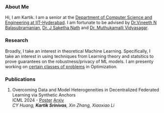 ### About Me

Hi, I am Kartik. I am a senior at the [Department of Computer Science and Engineering at IIT-Hyderabad](https://cse.iith.ac.in/).
I am fortunate to be advised by [Dr.Vineeth N Balasubramanian](https://people.iith.ac.in/vineethnb/index.html), [Dr. J Saketha Nath](https://people.iith.ac.in/saketha/) and [Dr. Muthukamalli Vidyasagar](https://people.iith.ac.in/m_vidyasagar/index.html).

### Research

Broadly, I take an interest in theoretical Machine Learning. Specifically, I take an interest in using techniques from Learning theory and statsitics to prove guarantees on the robustness/privacy of ML models. I am presenty working on [certain classes of problems](https://en.wikipedia.org/wiki/Stochastic_approximation) in Optimization.

### Publications

1.  Overcoming Data and Model Heterogeneities in Decentralized Federated Learning via Synthetic Anchors <br> ICML 2024 - [Poster](https://icml.cc/virtual/2024/poster/33176) [Arxiv](https://arxiv.org/abs/2405.11525) <br><i>CY Huang, <b>Kartik Srinivas</b>, Xin Zhang, Xiaoxiao Li</i>






